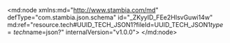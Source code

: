 <?xml version="1.0" encoding="UTF-8"?>
<md:node xmlns:md="http://www.stambia.com/md" defType="com.stambia.json.schema" id="_ZKyyID_FEe2HIsvGuwi14w" md:ref="resource.tech#UUID_TECH_JSON1?fileId=UUID_TECH_JSON1$type=tech$name=json?" internalVersion="v1.0.0">
  <node defType="com.stambia.json.rootObject" id="_ZPP0UD_FEe2HIsvGuwi14w" name="CustomerDetails">
    <attribute defType="com.stambia.json.rootObject.encoding" id="_ZPY-QD_FEe2HIsvGuwi14w" value="UTF-8"/>
    <attribute defType="com.stambia.json.rootObject.reverseJsonSchemaFilePath" id="_ZPcBkT_FEe2HIsvGuwi14w" value="C:\Tutorial_Semarchy_Bis\Training\Files_In\Json\customerDetails.jsonschema"/>
    <attribute defType="com.stambia.json.rootObject.filePath" id="_G9Ab8D_ZEe2HIsvGuwi14w" value="%{env:workspace_loc}%/Training/Files_Out/Json/customerDetails.json"/>
    <node defType="com.stambia.json.array" id="_lATAhT_FEe2HIsvGuwi14w" name="customer_list">
      <node defType="com.stambia.json.object" id="_lATAhj_FEe2HIsvGuwi14w" name="CustomerList">
        <node defType="com.stambia.json.value" id="_lATAhz_FEe2HIsvGuwi14w" name="firstName">
          <attribute defType="com.stambia.json.value.type" id="_lATAiD_FEe2HIsvGuwi14w" value="string"/>
        </node>
        <node defType="com.stambia.json.value" id="_lATAiT_FEe2HIsvGuwi14w" name="lastName">
          <attribute defType="com.stambia.json.value.type" id="_lATAij_FEe2HIsvGuwi14w" value="string"/>
        </node>
        <node defType="com.stambia.json.array" id="_lATAiz_FEe2HIsvGuwi14w" name="address">
          <node defType="com.stambia.json.object" id="_lATAjD_FEe2HIsvGuwi14w" name="Address">
            <node defType="com.stambia.json.value" id="_lATAjT_FEe2HIsvGuwi14w" name="streetAddress">
              <attribute defType="com.stambia.json.value.type" id="_lATAjj_FEe2HIsvGuwi14w" value="string"/>
            </node>
            <node defType="com.stambia.json.value" id="_lATAjz_FEe2HIsvGuwi14w" name="city">
              <attribute defType="com.stambia.json.value.type" id="_lATAkD_FEe2HIsvGuwi14w" value="string"/>
            </node>
            <node defType="com.stambia.json.value" id="_lATAkT_FEe2HIsvGuwi14w" name="state">
              <attribute defType="com.stambia.json.value.type" id="_lATAkj_FEe2HIsvGuwi14w" value="string"/>
            </node>
            <node defType="com.stambia.json.value" id="_lATAkz_FEe2HIsvGuwi14w" name="postalCode">
              <attribute defType="com.stambia.json.value.type" id="_lATAlD_FEe2HIsvGuwi14w" value="string"/>
            </node>
          </node>
        </node>
        <node defType="com.stambia.json.array" id="_lATAlT_FEe2HIsvGuwi14w" name="phoneNumber">
          <node defType="com.stambia.json.object" id="_lATAlj_FEe2HIsvGuwi14w" name="PhoneNumber">
            <node defType="com.stambia.json.value" id="_lATAlz_FEe2HIsvGuwi14w" name="type">
              <attribute defType="com.stambia.json.value.type" id="_lATAmD_FEe2HIsvGuwi14w" value="string"/>
            </node>
            <node defType="com.stambia.json.value" id="_lATAmT_FEe2HIsvGuwi14w" name="number">
              <attribute defType="com.stambia.json.value.type" id="_lATAmj_FEe2HIsvGuwi14w" value="string"/>
            </node>
          </node>
        </node>
      </node>
    </node>
  </node>
</md:node>